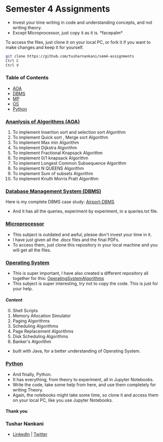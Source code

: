 # Semester 4 Assignments

- Invest your time writing in code and understanding concepts, and not writing theory.
- Except Microprocessor, just copy it as it is. \*facepalm\*

To access the files, just clone it on your local PC, or fork it if you want to make changes and keep it for yourself.
```bash
git clone https://github.com/tusharnankani/sem4-assignments
Ctrl C
Ctrl V
```

### Table of Contents

- [AOA](#ananlysis-of-algorithms-aoa)
- [DBMS](#database-management-system-dbms)
- [MP](#microprocessor)
- [OS](#operating-system)
- [Python](#python)

### [Ananlysis of Algorithms (AOA)](https://github.com/tusharnankani/sem4-assignments/tree/main/Analysis%20of%20Algorithms%20(AOA))

1. To implement Insertion sort and selection sort Algorithm 
2. To implement Quick sort , Merge sort Algorithm 
3. To implement Max min Algorithm 
4. To implement Dijkstra Algorithm 
5. To implement Fractional Knapsack Algorithm 
6. To implement 0/1 knapsack Algorithm 
7. To implement Longest Common Subsequence Algorithm 
8. To implement N QUEENS Algorithm
9. To implement Sum of subsets Algorithm 
10. To implement Knuth Morris Pratt Algorithm

### [Database Management System (DBMS)](https://github.com/tusharnankani/sem4-assignments/tree/main/Database%20Management%20System%20(DBMS))

Here is my complete DBMS case study: [Airport-DBMS](https://github.com/tusharnankani/Airport-DBMS)
- And it has all the queries, experiment by experiment, in a queries.txt file.

### [Microprocessor](https://github.com/tusharnankani/sem4-assignments/tree/main/Microprocessor%20(MP))

- This subject is outdated and awful, please don't invest your time in it.
- I have just given all the .docx files and the final PDFs.
- To access them, just clone this repository in your local machine and you will get all the files.

### [Operating System](https://github.com/tusharnankani/sem4-assignments/tree/main/Operating%20System%20(OS))

- This is super important, I have also created a different repository all together for this: [OperatingSystemAlgorithms](https://github.com/tusharnankani/OperatingSystemAlgorithms)
- This subject is super interesting, try not to copy the code. This is just for your help. 

#### *Content*

0. Shell Scripts
1. Memory Allocation Simulator
2. Paging Algorithms 
3. Scheduling Algorithms 
4. Page Replacement Algorithms 
5. Disk Scheduling Algorithms
6. Banker's Algorithm

- built with Java, for a better understanding of Operating System.

### [Python](https://github.com/tusharnankani/sem4-assignments/tree/main/Python)

- And finally, Python. 
- It has everything, from theory to experiment, all in Jupyter Notebooks.
- Write the code, take some help from here, and use them completely for writing Theory.
- Again, the notebooks might take some time, so clone it and access them on your local PC, like you use Jupyter Notebooks. 

#### Thank you 
### Tushar Nankani 
- [LinkedIn](https://www.linkedin.com/in/tusharnankani/) | [Twitter](https://twitter.com/tusharnankanii)


